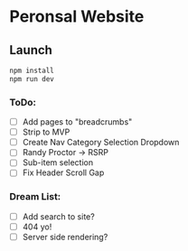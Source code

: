 # Peronsal Website

## Launch

```sh
npm install
npm run dev
```

### ToDo:

- [ ] Add pages to "breadcrumbs"
- [ ] Strip to MVP
- [ ] Create Nav Category Selection Dropdown
- [ ] Randy Proctor -> RSRP
- [ ] Sub-item selection
- [ ] Fix Header Scroll Gap

### Dream List:

- [ ] Add search to site?
- [ ] 404 yo!
- [ ] Server side rendering?
